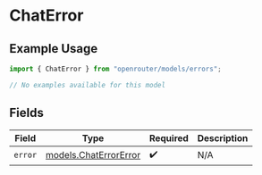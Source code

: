 # ChatError

## Example Usage

```typescript
import { ChatError } from "openrouter/models/errors";

// No examples available for this model
```

## Fields

| Field                                                   | Type                                                    | Required                                                | Description                                             |
| ------------------------------------------------------- | ------------------------------------------------------- | ------------------------------------------------------- | ------------------------------------------------------- |
| `error`                                                 | [models.ChatErrorError](../../models/chaterrorerror.md) | :heavy_check_mark:                                      | N/A                                                     |